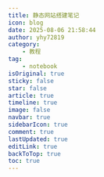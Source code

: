 ```yaml
---
title: 静态网站搭建笔记
icon: blog
date: 2025-08-06 21:58:44
author: yhy72819
category:
    - 教程
tag:
    - notebook
isOriginal: true
sticky: false
star: false
article: true
timeline: true
image: false
navbar: true
sidebarIcon: true
comment: true
lastUpdated: true
editLink: true
backToTop: true
toc: true
---
```


